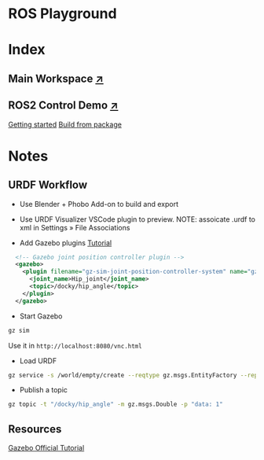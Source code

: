 # ROS Playground

# Index

## Main Workspace [↗](./main_ws/) 

## ROS2 Control Demo [↗](./demo_ws/)

[Getting started](https://control.ros.org/jazzy/doc/getting_started/getting_started.html)
[Build from package](https://control.ros.org/master/doc/ros2_control_demos/doc/index.html#build-from-debian-packages)

# Notes

## URDF Workflow

* Use Blender + Phobo Add-on to build and export

* Use URDF Visualizer VSCode plugin to preview. NOTE: assoicate .urdf to xml in Settings » File Associations

* Add Gazebo plugins
[Tutorial](https://gazebosim.org/api/sim/9/jointcontrollers.html)
```xml
  <!-- Gazebo joint position controller plugin -->
  <gazebo>
    <plugin filename="gz-sim-joint-position-controller-system" name="gz::sim::systems::JointPositionController">
      <joint_name>Hip_joint</joint_name>
      <topic>/docky/hip_angle</topic>
    </plugin>
  </gazebo>
```

* Start Gazebo
```bash
gz sim
```
Use it in `http://localhost:8080/vnc.html`

* Load URDF
```bash
gz service -s /world/empty/create --reqtype gz.msgs.EntityFactory --reptype gz.msgs.Boolean --timeout 1000 --req 'sdf_filename: "/main_ws/description/docky/urdf/docky.urdf", name: "docky_model"'
```

* Publish a topic
```bash
gz topic -t "/docky/hip_angle" -m gz.msgs.Double -p "data: 1"
```


## Resources

[Gazebo Official Tutorial](https://gazebosim.org/docs/harmonic/tutorials/)
